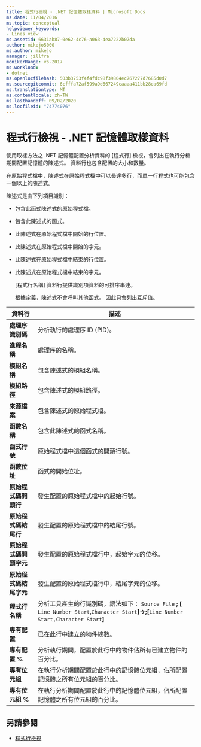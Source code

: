 ```yaml
---
title: 程式行檢視 - .NET 記憶體取樣資料 | Microsoft Docs
ms.date: 11/04/2016
ms.topic: conceptual
helpviewer_keywords:
- Lines view
ms.assetid: 6631ab87-0e62-4c76-a063-4ea7222b07da
author: mikejo5000
ms.author: mikejo
manager: jillfra
monikerRange: vs-2017
ms.workload:
- dotnet
ms.openlocfilehash: 503b3753f4f4fdc98f39804ec767277d7685d0d7
ms.sourcegitcommit: 6cfffa72af599a9d667249caaaa411bb28ea69fd
ms.translationtype: MT
ms.contentlocale: zh-TW
ms.lasthandoff: 09/02/2020
ms.locfileid: "74774076"
---
```

# <a name="lines-view---net-memory-sampling-data"></a>程式行檢視 - .NET 記憶體取樣資料
使用取樣方法之 .NET 記憶體配置分析資料的 [程式行] 檢視，會列出在執行分析期間配置記憶體的陳述式。 資料行也包含配置的大小和數量。

 在原始程式檔中，陳述式在原始程式檔中可以長達多行，而單一行程式也可能包含一個以上的陳述式。

 陳述式是由下列項目識別：

- 包含此函式陳述式的原始程式檔。

- 包含此陳述式的函式。

- 此陳述式在原始程式檔中開始的行位置。

- 此陳述式在原始程式檔中開始的字元。

- 此陳述式在原始程式檔中結束的行位置。

- 此陳述式在原始程式檔中結束的字元。

  [程式行名稱] 資料行提供識別項資料的可排序串連。

  根據定義，陳述式不會呼叫其他函式。 因此只會列出互斥值。

|資料行|描述|
|------------|-----------------|
|**處理序識別碼**|分析執行的處理序 ID (PID)。|
|**進程名稱**|處理序的名稱。|
|**模組名稱**|包含陳述式的模組名稱。|
|**模組路徑**|包含陳述式的模組路徑。|
|**來源檔案**|包含陳述式的原始程式檔。|
|**函數名稱**|包含此陳述式的函式名稱。|
|**函式行號**|原始程式檔中這個函式的開頭行號。|
|**函數位址**|函式的開始位址。|
|**原始程式碼開頭行**|發生配置的原始程式檔中的起始行號。|
|**原始程式碼結尾行**|發生配置的原始程式檔中的結尾行號。|
|**原始程式碼開頭字元**|發生配置的原始程式檔行中，起始字元的位移。|
|**原始程式碼結尾字元**|發生配置的原始程式檔行中，結尾字元的位移。|
|**程式行名稱**|分析工具產生的行識別碼，語法如下： `Source File` **; [** `Line Number Start`**,**`Character Start`**]->;[**`Line Number Start,Character Start`**]**|
|**專有配置**|已在此行中建立的物件總數。|
|**專有配置 %**|分析執行期間，配置於此行中的物件佔所有已建立物件的百分比。|
|**專有位元組**|在執行分析期間配置於此行中的記憶體位元組，佔所配置記憶體之所有位元組的百分比。|
|**專有位元組 %**|在執行分析期間配置於此行中的記憶體位元組，佔所配置記憶體之所有位元組的百分比。|

## <a name="see-also"></a>另請參閱
- [程式行檢視](../profiling/lines-view-sampling-data.md)
